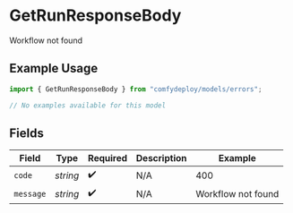 # GetRunResponseBody

Workflow not found

## Example Usage

```typescript
import { GetRunResponseBody } from "comfydeploy/models/errors";

// No examples available for this model
```

## Fields

| Field              | Type               | Required           | Description        | Example            |
| ------------------ | ------------------ | ------------------ | ------------------ | ------------------ |
| `code`             | *string*           | :heavy_check_mark: | N/A                | 400                |
| `message`          | *string*           | :heavy_check_mark: | N/A                | Workflow not found |